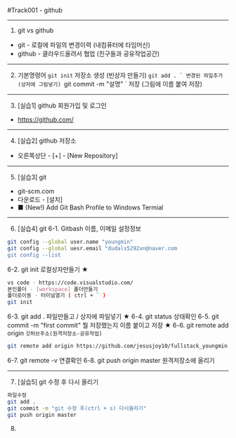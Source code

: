#Track001 - github

---
1. git vs github
- git - 로컬에 파일의 변경이력 (내컴퓨터에 타임머신)
- github - 클라우드올려서 협업 (친구들과 공유작업공간)

---
2. 기본명령어
 `git init` 저장소 생성 (빈상자 만들기)
 ``git add . ` 변경된 파일추가 (상자에 그림넣기)
 ``git commit -m "설명" ` 저장 (그림에 이름 붙여 저장)

---
3. [실습1] github 회원가입 및 로그인 
 - https://github.com/ 
---
4. [실습2] github 저장소
 - 오른쪽상단 - [+] - [New Repository]
---
5. [실습3] git
 - git-scm.com
 - 다운로드 - [설치] 
 - ■ (New!) Add Git Bash Profile to Windows Termial

---
6. [실습4] git
 6-1. Gitbash 이름, 이메일 설정정보
```bash
git config --global user.name "youngmin"
git config --global uesr.email "dudals5292xn@naver.com
git config --list
```
 6-2. git init 로컬상자만들기 ★
```bash
vs code - https://code.visualstudio.com/
본인폴더 - [workspace] 폴더만들기
폴더로이동 - 터미널열기 ( ctrl + ` )
git init
```
 6-3. git add . 파일만들고 / 상자에 파일넣기 ★
 6-4. git status 상태확인
 6-5. git commit -m "first commit" 
 뭘 저장했는지 이름 붙이고 저장 ★
 6-6. git remote add origin `깃허브주소(원격저장소-공유작업)`
 ```bash
 git remote add origin https://github.com/jesusjoy10/fullstack_youngmin.git

 ```

 6-7. git remote -v 연결확인
 6-8. git push origin master 원격저장소에 올리기  

---
7. [실습5] git 수정 후 다시 올리기
```bash
파일수정
git add .
git commit -m "git 수정 후(ctrl + s) 다시올리기"
git push origin master
```

8. 
